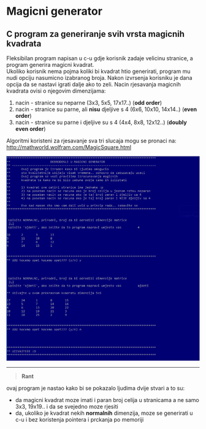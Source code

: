 Magicni generator
===================


C program za generiranje svih vrsta magicnih kvadrata
-------------------

Fleksibilan program napisan u c-u gdje korisnik zadaje velicinu stranice, a program generira magicni kvadrat.  
Ukoliko korisnik nema pojma koliki bi kvadrat htio generirati, program mu nudi opciju nasumicno izabranog broja. 
Nakon izvrsenja korisniku je dana opcija da se nastavi igrati dalje ako to zeli. 
Nacin rjesavanja magicnih kvadrata ovisi o njegovim dimenzijama:

 1. nacin - stranice su neparne (3x3, 5x5, 17x17..) (**odd order**)
 2. nacin - stranice su parne, ali **nisu** djeljive s 4 (6x6, 10x10, 14x14..) (**even order**)
 3. nacin - stranice su parne i djeljive su s 4 (4x4, 8x8, 12x12..) (**doubly even order**)

Algoritmi koristeni za rjesavanje sva tri slucaja mogu se pronaci na: http://mathworld.wolfram.com/MagicSquare.html 

![term](term.PNG)

___


> **Rant**
>
ovaj program je nastao kako bi se pokazalo ljudima dvije stvari a to su:
 - da magicni kvadrat moze imati i paran broj celija u stranicama a ne samo 3x3, 19x19.. i da se svejedno moze rjesiti
 - da, ukoliko je kvadrat nekih **normalnih** dimenzija, moze se generirati u c-u i bez koristenja pointera i prckanja po memoriji





